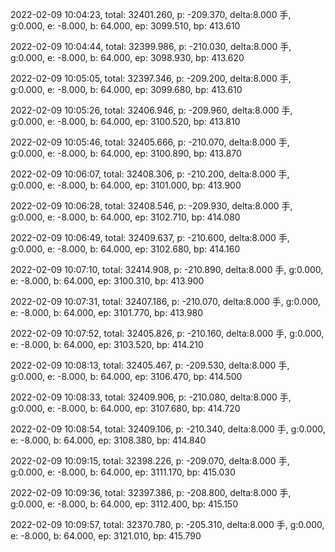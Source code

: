 2022-02-09 10:04:23, total: 32401.260, p: -209.370, delta:8.000 手, g:0.000, e: -8.000, b: 64.000, ep: 3099.510, bp: 413.610

2022-02-09 10:04:44, total: 32399.986, p: -210.030, delta:8.000 手, g:0.000, e: -8.000, b: 64.000, ep: 3098.930, bp: 413.620

2022-02-09 10:05:05, total: 32397.346, p: -209.200, delta:8.000 手, g:0.000, e: -8.000, b: 64.000, ep: 3099.680, bp: 413.610

2022-02-09 10:05:26, total: 32406.946, p: -209.960, delta:8.000 手, g:0.000, e: -8.000, b: 64.000, ep: 3100.520, bp: 413.810

2022-02-09 10:05:46, total: 32405.666, p: -210.070, delta:8.000 手, g:0.000, e: -8.000, b: 64.000, ep: 3100.890, bp: 413.870

2022-02-09 10:06:07, total: 32408.306, p: -210.200, delta:8.000 手, g:0.000, e: -8.000, b: 64.000, ep: 3101.000, bp: 413.900

2022-02-09 10:06:28, total: 32408.546, p: -209.930, delta:8.000 手, g:0.000, e: -8.000, b: 64.000, ep: 3102.710, bp: 414.080

2022-02-09 10:06:49, total: 32409.637, p: -210.600, delta:8.000 手, g:0.000, e: -8.000, b: 64.000, ep: 3102.680, bp: 414.160

2022-02-09 10:07:10, total: 32414.908, p: -210.890, delta:8.000 手, g:0.000, e: -8.000, b: 64.000, ep: 3100.310, bp: 413.900

2022-02-09 10:07:31, total: 32407.186, p: -210.070, delta:8.000 手, g:0.000, e: -8.000, b: 64.000, ep: 3101.770, bp: 413.980

2022-02-09 10:07:52, total: 32405.826, p: -210.160, delta:8.000 手, g:0.000, e: -8.000, b: 64.000, ep: 3103.520, bp: 414.210

2022-02-09 10:08:13, total: 32405.467, p: -209.530, delta:8.000 手, g:0.000, e: -8.000, b: 64.000, ep: 3106.470, bp: 414.500

2022-02-09 10:08:33, total: 32409.906, p: -210.080, delta:8.000 手, g:0.000, e: -8.000, b: 64.000, ep: 3107.680, bp: 414.720

2022-02-09 10:08:54, total: 32409.106, p: -210.340, delta:8.000 手, g:0.000, e: -8.000, b: 64.000, ep: 3108.380, bp: 414.840

2022-02-09 10:09:15, total: 32398.226, p: -209.070, delta:8.000 手, g:0.000, e: -8.000, b: 64.000, ep: 3111.170, bp: 415.030

2022-02-09 10:09:36, total: 32397.386, p: -208.800, delta:8.000 手, g:0.000, e: -8.000, b: 64.000, ep: 3112.400, bp: 415.150

2022-02-09 10:09:57, total: 32370.780, p: -205.310, delta:8.000 手, g:0.000, e: -8.000, b: 64.000, ep: 3121.010, bp: 415.790